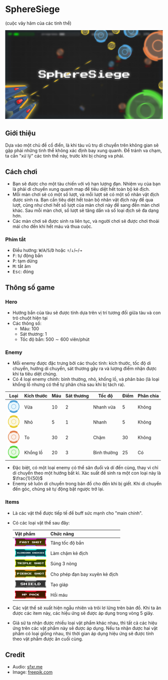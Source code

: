 # SphereSiege

(cuộc vây hãm của các tinh thể)

![thumbnail](/res/readme/thumbnail.jpg)

## Giới thiệu

Dựa vào một chủ đề cổ điển, là khi tàu vũ trụ di chuyển trên không gian sẽ gặp phải những tinh thể không xác định bay xung quanh. Để tránh va chạm, ta cần "xử lý" các tinh thể này, trước khi bị chúng va phải.

## Cách chơi

-   Bạn sẽ được cho một tàu chiến với vô hạn lượng đạn. Nhiệm vụ của bạn là phải di chuyển xung quanh map để tiêu diệt hết toàn bộ kẻ địch.
-   Mỗi màn chơi sẽ có một số lượt, và mỗi lượt sẽ có một số nhân vật địch được sinh ra. Bạn cần tiêu diệt hết toàn bộ nhân vật địch này để qua lượt, cũng như chơi hết số lượt của màn chơi này để sang đến màn chơi khác. Sau mỗi màn chơi, số lượt sẽ tăng dần và số loại địch sẽ đa dạng hơn.
-   Các màn chơi sẽ được sinh ra liên tục, và người chơi sẽ được chơi thoải mái cho đến khi hết máu và thua cuộc.

### Phím tắt

-   Điều hướng: <kbd>W</kbd>/<kbd>A</kbd>/<kbd>S</kbd>/<kbd>D</kbd> hoặc <kbd>↑</kbd>/<kbd>↓</kbd>/<kbd>←</kbd>/<kbd>→</kbd>
-   <kbd>F</kbd>: tự động bắn
-   <kbd>P</kbd>: tạm dừng
-   <kbd>M</kbd>: tắt âm
-   <kbd>Esc</kbd>: đóng

## Thông số game

### Hero

-   Hướng bắn của tàu sẽ được tính dựa trên vị trí tương đối giữa tàu và con trỏ chuột hiện tại
-   Các thông số:
    -   Máu: $100$
    -   Sát thương: $1$
    -   Tốc độ bắn: $500\sim600$ viên/phút

### Enemy

-   Mỗi enemy được đặc trưng bởi các thuộc tính: kích thước, tốc độ di chuyển, hướng di chuyển, sát thương gây ra và lượng điểm nhận được khi ta tiêu diệt chúng.
-   Có 4 loại enemy chính: bình thường, nhỏ, khổng lồ, và phân bào (là loại khổng lồ nhưng có thể tự phân chia sau khi bị tách ra).

| Loại                                       | Kích thước | Máu  | Sát thương | Tốc độ      | Điểm | Phân chia |
| ------------------------------------------ | ---------- | ---- | ---------- | ----------- | ---- | --------- |
| ![normal](/res/readme/enemy.png)           | Vừa        | $10$ | $2$        | Nhanh vừa   | $5$  | Không     |
| ![small](/res/readme/enemysmall.png)       | Nhỏ        | $5$  | $1$        | Nhanh       | $5$  | Không     |
| ![big](/res/readme/enemybig.png)           | To         | $30$ | $2$        | Chậm        | $30$ | Không     |
| ![splitter](/res/readme/enemysplitter.png) | Khổng lồ   | $20$ | $3$        | Bình thường | $25$ | Có        |

-   Đặc biệt, có một loại enemy có thể săn đuổi và dí đến cùng, thay vì chỉ di chuyển theo một hướng bất kì. Xác suất để sinh ra một con loại này là $\frac{1}{50}$
-   Enemy sẽ luôn di chuyển trong bản đồ cho đến khi bị giết. Khi di chuyển đến góc, chúng sẽ tự động bật ngược trở lại.

### Items

-   Là các vật thể được tiếp tế để buff sức mạnh cho "main chính".
-   Có các loại vật thể sau đây:

    | Vật phẩm                                                 | Chức năng                      |
    | -------------------------------------------------------- | ------------------------------ |
    | ![fastshot](/res/readme/item_fastshot.png)               | Tăng tốc độ bắn                |
    | ![slowdownenemies](/res/readme/item_slowdownenemies.png) | Làm chậm kẻ địch               |
    | ![tripleshot](/res/readme/item_tripleshot.png)           | Súng 3 nòng                    |
    | ![pierceshot](/res/readme/item_pierceshot.png)           | Cho phép đạn bay xuyên kẻ địch |
    | ![shield](/res/readme/item_shield.png)                   | Tạo giáp                       |
    | ![hppack](/res/readme/item_hppack.png)                   | Hồi máu                        |

-   Các vật thể sẽ xuất hiện ngẫu nhiên và trôi lơ lửng trên bản đồ. Khi ta ăn được các item này, các hiệu ứng sẽ được áp dụng trong vòng $5$ giây.
-   Giả sử ta nhận được nhiều loại vật phẩm khác nhau, thì tất cả các hiệu ứng trên các vật phẩm này sẽ được áp dụng. Nếu ta nhận được hai vật phẩm có loại giống nhau, thì thời gian áp dụng hiệu ứng sẽ được tính theo vật phẩm được ăn cuối cùng.

## Credit

-   Audio: [sfxr.me](https://sfxr.me/)
-   Image: [freepik.com](https://freepik.com)
